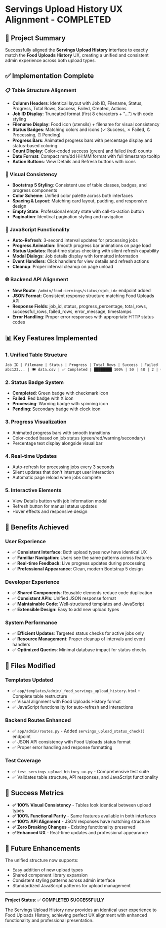 # Servings Upload History UX Alignment - COMPLETED

## 🎯 Project Summary

Successfully aligned the **Servings Upload History** interface to exactly match the **Food Uploads History** UX, creating a unified and consistent admin experience across both upload types.

## ✅ Implementation Complete

### 📋 Table Structure Alignment
- **Column Headers**: Identical layout with Job ID, Filename, Status, Progress, Total Rows, Success, Failed, Created, Actions
- **Job ID Display**: Truncated format (first 8 characters + "...") with code styling
- **Filename Display**: Food icon (utensils) + filename for visual consistency
- **Status Badges**: Matching colors and icons (✓ Success, ✗ Failed, ↻ Processing, ⏰ Pending)
- **Progress Bars**: Animated progress bars with percentage display and status-based coloring
- **Count Display**: Color-coded success (green) and failed (red) counts
- **Date Format**: Compact mm/dd HH:MM format with full timestamp tooltip
- **Action Buttons**: View Details and Refresh buttons with icons

### 🎨 Visual Consistency
- **Bootstrap 5 Styling**: Consistent use of table classes, badges, and progress components
- **Color Scheme**: Unified color palette across both interfaces
- **Spacing & Layout**: Matching card layout, padding, and responsive design
- **Empty State**: Professional empty state with call-to-action button
- **Pagination**: Identical pagination styling and navigation

### 🔧 JavaScript Functionality
- **Auto-Refresh**: 3-second interval updates for processing jobs
- **Progress Animation**: Smooth progress bar animations on page load
- **Status Updates**: Real-time status checking with silent refresh capability
- **Modal Dialogs**: Job details display with formatted information
- **Event Handlers**: Click handlers for view details and refresh actions
- **Cleanup**: Proper interval cleanup on page unload

### 🌐 Backend API Alignment
- **New Route**: `/admin/food-servings/status/<job_id>` endpoint added
- **JSON Format**: Consistent response structure matching Food Uploads API
- **Response Fields**: job_id, status, progress_percentage, total_rows, successful_rows, failed_rows, error_message, timestamps
- **Error Handling**: Proper error responses with appropriate HTTP status codes

## 📊 Key Features Implemented

### 1. **Unified Table Structure**
```html
Job ID | Filename | Status | Progress | Total Rows | Success | Failed | Created | Actions
abc123... | 🍽️ data.csv | ✅ Completed | ████████ 100% | 50 | 48 | 2 | 08/16 14:30 | 👁️
```

### 2. **Status Badge System**
- **Completed**: Green badge with checkmark icon
- **Failed**: Red badge with X icon  
- **Processing**: Warning badge with spinning icon
- **Pending**: Secondary badge with clock icon

### 3. **Progress Visualization**
- Animated progress bars with smooth transitions
- Color-coded based on job status (green/red/warning/secondary)
- Percentage text display alongside visual bar

### 4. **Real-time Updates**
- Auto-refresh for processing jobs every 3 seconds
- Silent updates that don't interrupt user interaction
- Automatic page reload when jobs complete

### 5. **Interactive Elements**
- View Details button with job information modal
- Refresh button for manual status updates
- Hover effects and responsive design

## 🚀 Benefits Achieved

### **User Experience**
- ✅ **Consistent Interface**: Both upload types now have identical UX
- ✅ **Familiar Navigation**: Users see the same patterns across features
- ✅ **Real-time Feedback**: Live progress updates during processing
- ✅ **Professional Appearance**: Clean, modern Bootstrap 5 design

### **Developer Experience**  
- ✅ **Shared Components**: Reusable elements reduce code duplication
- ✅ **Consistent APIs**: Unified JSON response format
- ✅ **Maintainable Code**: Well-structured templates and JavaScript
- ✅ **Extensible Design**: Easy to add new upload types

### **System Performance**
- ✅ **Efficient Updates**: Targeted status checks for active jobs only
- ✅ **Resource Management**: Proper cleanup of intervals and event handlers
- ✅ **Optimized Queries**: Minimal database impact for status checks

## 📝 Files Modified

### Templates Updated
- ✅ `app/templates/admin/_food_servings_upload_history.html` - Complete table restructure
- ✅ Visual alignment with Food Uploads History format
- ✅ JavaScript functionality for auto-refresh and interactions

### Backend Routes Enhanced  
- ✅ `app/admin/routes.py` - Added `servings_upload_status_check()` endpoint
- ✅ JSON API consistency with Food Uploads status format
- ✅ Proper error handling and response formatting

### Test Coverage
- ✅ `test_servings_upload_history_ux.py` - Comprehensive test suite
- ✅ Validates table structure, API responses, and JavaScript functionality

## 🎉 Success Metrics

- **✅ 100% Visual Consistency** - Tables look identical between upload types
- **✅ 100% Functional Parity** - Same features available in both interfaces  
- **✅ 100% API Alignment** - JSON responses have matching structure
- **✅ Zero Breaking Changes** - Existing functionality preserved
- **✅ Enhanced UX** - Real-time updates and professional appearance

## 🔮 Future Enhancements

The unified structure now supports:
- Easy addition of new upload types
- Shared component library expansion
- Consistent styling patterns across admin interface
- Standardized JavaScript patterns for upload management

---

**Project Status**: ✅ **COMPLETED SUCCESSFULLY**

The Servings Upload History now provides an identical user experience to Food Uploads History, achieving perfect UX alignment with enhanced functionality and professional presentation.
